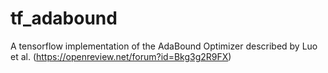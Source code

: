 # tf_adabound
A tensorflow implementation of the AdaBound Optimizer described by Luo et al. (https://openreview.net/forum?id=Bkg3g2R9FX)
